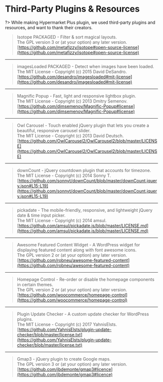 
# Third-Party Plugins & Resources

?> While making Hypermarket Plus plugin, we used third-party plugins and resources, and want to thank their creators.

> Isotope PACKAGED - Filter & sort magical layouts.<br/>
> The GPL version 3 or (at your option) any later version.<br/>
> [https://github.com/metafizzy/isotope#open-source-license](https://github.com/metafizzy/isotope#open-source-license)

<hr/>

> imagesLoaded PACKAGED - Detect when images have been loaded.<br/>
> The MIT License - Copyright (c) 2015 David DeSandro.<br/>
> [https://github.com/desandro/imagesloaded#mit-license](https://github.com/desandro/imagesloaded#mit-license)

<hr/>

> Magnific Popup - Fast, light and responsive lightbox plugin.<br/>
> The MIT License - Copyright (c) 2013 Dmitry Semenov.<br/>
> [https://github.com/dimsemenov/Magnific-Popup#license](https://github.com/dimsemenov/Magnific-Popup#license)

<hr/>

> Owl Carousel - Touch enabled jQuery plugin that lets you create a beautiful, responsive carousel slider.<br/>
> The MIT License - Copyright (c) 2013 David Deutsch.<br/>
> [https://github.com/OwlCarousel2/OwlCarousel2/blob/master/LICENSE](https://github.com/OwlCarousel2/OwlCarousel2/blob/master/LICENSE)

<hr/>

> downCount - jQuery countdown plugin that accounts for timezone.<br/>
> The MIT License - Copyright (c) 2014 Sonny T.<br/>
> [https://github.com/sonnyt/downCount/blob/master/downCount.jquery.json#L15-L19](https://github.com/sonnyt/downCount/blob/master/downCount.jquery.json#L15-L19)

<hr/>

> pickadate - The mobile-friendly, responsive, and lightweight jQuery date & time input picker.<br/>
> The MIT License - Copyright (c) 2014 amsul.<br/>
> [https://github.com/amsul/pickadate.js/blob/master/LICENSE.md](https://github.com/amsul/pickadate.js/blob/master/LICENSE.md)

<hr/>

> Awesome Featured Content Widget - A WordPress widget for displaying featured content along with font awesome icons.<br/>
> The GPL version 2 or (at your option) any later version.<br/>
> [https://github.com/robneu/awesome-featured-content](https://github.com/robneu/awesome-featured-content)

<hr/>

> Homepage Control - Re-order or disable the homepage components in certain themes.<br/>
> The GPL version 2 or (at your option) any later version.<br/>
> [https://github.com/woocommerce/homepage-control](https://github.com/woocommerce/homepage-control)

<hr/>

> Plugin Update Checker - A custom update checker for WordPress plugins.<br/>
> The MIT License - Copyright (c) 2017 YahnisElsts.<br/>
> [https://github.com/YahnisElsts/plugin-update-checker/blob/master/license.txt](https://github.com/YahnisElsts/plugin-update-checker/blob/master/license.txt)

<hr/>

> Gmap3 - jQuery plugin to create Google maps.<br/>
> The GPL version 3 or (at your option) any later version.<br/>
> [https://github.com/jbdemonte/gmap3#licence](https://github.com/jbdemonte/gmap3#licence)
